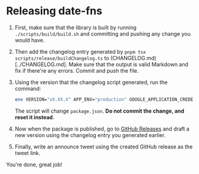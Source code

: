 # Releasing date-fns

1. First, make sure that the library is built by running `./scripts/build/build.sh` and committing and pushing any change you would have.

2. Then add the changelog entry generated by `pnpm tsx scripts/release/buildChangelog.ts` to (CHANGELOG.md)[../CHANGELOG.md]. Make sure that the output is valid Markdown and fix if there're any errors. Commit and push the file.

3. Using the version that the changelog script generated, run the command:

   ```bash
   env VERSION="vX.XX.X" APP_ENV="production" GOOGLE_APPLICATION_CREDENTIALS="secrets/production/key.json" ./scripts/release/release.sh
   ```

   The script will change `package.json`. **Do not commit the change, and reset it instead**.

4. Now when the package is published, go to [GitHub Releases](https://github.com/date-fns/date-fns/releases) and draft a new version using the changelog entry you generated earlier.

5. Finally, write an announce tweet using the created GitHub release as the tweet link.

You're done, great job!
